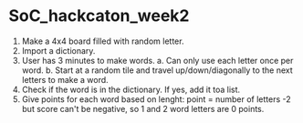 # SoC_hackcaton_week2

1. Make a 4x4 board filled with random letter.
2. Import a dictionary.
3. User has 3 minutes to make words.
a. Can only use each letter once per word.
b. Start at a random tile and travel up/down/diagonally to the next letters to make a word.
4. Check if the word is in the dictionary. If yes, add it toa list.
5. Give points for each word based on lenght: point = number of letters -2 but score can't be negative, so 1 and 2 word letters are 0 points.
